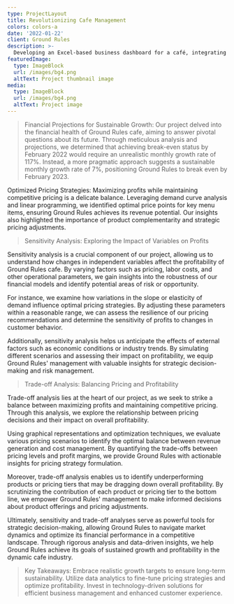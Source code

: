 ```yaml
---
type: ProjectLayout
title: Revolutionizing Cafe Management
colors: colors-a
date: '2022-01-22'
client: Ground Rules
description: >-
  Developing an Excel-based business dashboard for a café, integrating sensitivity and trade-off analyses. Utilizing data-driven insights to optimize operations, the dashboard facilitates strategic decision-making. Tracking key metrics, such as sales, inventory, and customer satisfaction, empowers the café to adapt and thrive in a dynamic market environment.Click [here](https://youtu.be/IWEYq8WRQIs) for walkthrough of the dashboard
featuredImage:
  type: ImageBlock
  url: /images/bg4.png
  altText: Project thumbnail image
media:
  type: ImageBlock
  url: /images/bg4.png
  altText: Project image
---
```

> Financial Projections for Sustainable Growth:
Our project delved into the financial health of Ground Rules cafe, aiming to answer pivotal questions about its future. Through meticulous analysis and projections, we determined that achieving break-even status by February 2022 would require an unrealistic monthly growth rate of 117%. Instead, a more pragmatic approach suggests a sustainable monthly growth rate of 7%, positioning Ground Rules to break even by February 2023.

Optimized Pricing Strategies:
Maximizing profits while maintaining competitive pricing is a delicate balance. Leveraging demand curve analysis and linear programming, we identified optimal price points for key menu items, ensuring Ground Rules achieves its revenue potential. Our insights also highlighted the importance of product complementarity and strategic pricing adjustments.

> Sensitivity Analysis: Exploring the Impact of Variables on Profits

Sensitivity analysis is a crucial component of our project, allowing us to understand how changes in independent variables affect the profitability of Ground Rules cafe. By varying factors such as pricing, labor costs, and other operational parameters, we gain insights into the robustness of our financial models and identify potential areas of risk or opportunity.

For instance, we examine how variations in the slope or elasticity of demand influence optimal pricing strategies. By adjusting these parameters within a reasonable range, we can assess the resilience of our pricing recommendations and determine the sensitivity of profits to changes in customer behavior.

Additionally, sensitivity analysis helps us anticipate the effects of external factors such as economic conditions or industry trends. By simulating different scenarios and assessing their impact on profitability, we equip Ground Rules' management with valuable insights for strategic decision-making and risk management.

> Trade-off Analysis: Balancing Pricing and Profitability

Trade-off analysis lies at the heart of our project, as we seek to strike a balance between maximizing profits and maintaining competitive pricing. Through this analysis, we explore the relationship between pricing decisions and their impact on overall profitability.

Using graphical representations and optimization techniques, we evaluate various pricing scenarios to identify the optimal balance between revenue generation and cost management. By quantifying the trade-offs between pricing levels and profit margins, we provide Ground Rules with actionable insights for pricing strategy formulation.

Moreover, trade-off analysis enables us to identify underperforming products or pricing tiers that may be dragging down overall profitability. By scrutinizing the contribution of each product or pricing tier to the bottom line, we empower Ground Rules' management to make informed decisions about product offerings and pricing adjustments.

Ultimately, sensitivity and trade-off analyses serve as powerful tools for strategic decision-making, allowing Ground Rules to navigate market dynamics and optimize its financial performance in a competitive landscape. Through rigorous analysis and data-driven insights, we help Ground Rules achieve its goals of sustained growth and profitability in the dynamic cafe industry.

> Key Takeaways:
Embrace realistic growth targets to ensure long-term sustainability.
Utilize data analytics to fine-tune pricing strategies and optimize profitability.
Invest in technology-driven solutions for efficient business management and enhanced customer experience.